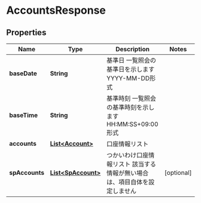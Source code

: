 
# AccountsResponse

## Properties
Name | Type | Description | Notes
------------ | ------------- | ------------- | -------------
**baseDate** | **String** | 基準日 一覧照会の基準日を示します YYYY-MM-DD形式  | 
**baseTime** | **String** | 基準時刻 一覧照会の基準時刻を示します HH:MM:SS+09:00形式  | 
**accounts** | [**List&lt;Account&gt;**](Account.md) | 口座情報リスト  | 
**spAccounts** | [**List&lt;SpAccount&gt;**](SpAccount.md) | つかいわけ口座情報リスト 該当する情報が無い場合は、項目自体を設定しません  |  [optional]



